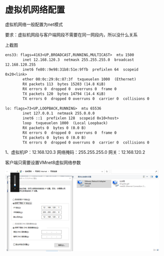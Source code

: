 # 虚拟机网络配置


<!--more-->

虚拟机网络一般配置为net模式

要求：虚拟机网段与客户端网段不需要在同一网段内，所以没什么关系

上截图

```shell
ens33: flags=4163<UP,BROADCAST,RUNNING,MULTICAST>  mtu 1500
        inet 12.168.120.3  netmask 255.255.255.0  broadcast 12.168.120.255
        inet6 fe80::9e98:31b8:51e:9ffb  prefixlen 64  scopeid 0x20<link>
        ether 00:0c:29:8c:87:3f  txqueuelen 1000  (Ethernet)
        RX packets 113  bytes 15203 (14.8 KiB)
        RX errors 0  dropped 0  overruns 0  frame 0
        TX packets 120  bytes 14794 (14.4 KiB)
        TX errors 0  dropped 0 overruns 0  carrier 0  collisions 0

lo: flags=73<UP,LOOPBACK,RUNNING>  mtu 65536
        inet 127.0.0.1  netmask 255.0.0.0
        inet6 ::1  prefixlen 128  scopeid 0x10<host>
        loop  txqueuelen 1000  (Local Loopback)
        RX packets 0  bytes 0 (0.0 B)
        RX errors 0  dropped 0  overruns 0  frame 0
        TX packets 0  bytes 0 (0.0 B)
        TX errors 0  dropped 0 overruns 0  carrier 0  collisions 0
```

1、虚拟机IP：12.168.120.3 		网络掩码：255.255.255.0   	网关：12.168.120.2

客户端只需要设置VMnet8虚拟网络参数

![image-20221202140945052](/common_images/image-20221202140945052.png)



